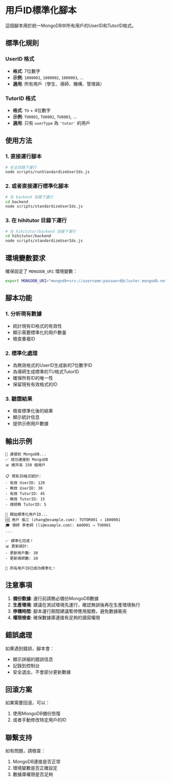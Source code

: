# 用戶ID標準化腳本

這個腳本用於統一MongoDB中所有用戶的UserID和TutorID格式。

## 標準化規則

### UserID 格式
- **格式**: 7位數字
- **示例**: `1000001`, `1000002`, `1000003`, ...
- **適用**: 所有用戶（學生、導師、機構、管理員）

### TutorID 格式
- **格式**: `TU` + 4位數字
- **示例**: `TU0001`, `TU0002`, `TU0003`, ...
- **適用**: 只有 `userType` 為 `'tutor'` 的用戶

## 使用方法

### 1. 直接運行腳本
```bash
# 在主目錄下運行
node scripts/runStandardizeUserIds.js
```

### 2. 或者直接運行標準化腳本
```bash
# 在 backend 目錄下運行
cd backend
node scripts/standardizeUserIds.js
```

### 3. 在 hihitutor 目錄下運行
```bash
# 在 hihitutor/backend 目錄下運行
cd hihitutor/backend
node scripts/standardizeUserIds.js
```

## 環境變數要求

確保設定了 `MONGODB_URI` 環境變數：

```bash
export MONGODB_URI="mongodb+srv://username:password@cluster.mongodb.net/database"
```

## 腳本功能

### 1. 分析現有數據
- 統計現有ID格式的有效性
- 顯示需要標準化的用戶數量
- 檢查重複ID

### 2. 標準化處理
- 為無效格式的UserID生成新的7位數字ID
- 為導師生成標準的TU格式TutorID
- 確保所有ID的唯一性
- 保留現有有效格式的ID

### 3. 驗證結果
- 檢查標準化後的結果
- 顯示統計信息
- 提供示例用戶數據

## 輸出示例

```
🔗 連接到 MongoDB...
✅ 成功連接到 MongoDB
📊 總共有 150 個用戶

📋 現有ID格式統計:
- 有效 UserID: 120
- 無效 UserID: 30
- 有效 TutorID: 45
- 無效 TutorID: 15
- 導師無 TutorID: 5

🔄 開始標準化用戶ID...
🆔 用戶 張三 (zhang@example.com): TUTOR001 → 1000001
🎓 導師 李老師 (li@example.com): AA0001 → TU0001
...

✅ 標準化完成！
📊 更新統計:
- 更新用戶數: 30
- 更新導師數: 20

🎉 所有用戶ID已成功標準化！
```

## 注意事項

1. **備份數據**: 運行前請務必備份MongoDB數據
2. **生產環境**: 建議在測試環境先運行，確認無誤後再在生產環境執行
3. **停機時間**: 腳本運行期間建議暫停應用服務，避免數據衝突
4. **權限檢查**: 確保數據庫連接有足夠的讀寫權限

## 錯誤處理

如果遇到錯誤，腳本會：
- 顯示詳細的錯誤信息
- 記錄到控制台
- 安全退出，不會部分更新數據

## 回滾方案

如果需要回滾，可以：
1. 使用MongoDB備份恢復
2. 或者手動修改特定用戶的ID

## 聯繫支持

如有問題，請檢查：
1. MongoDB連接是否正常
2. 環境變數是否正確設定
3. 數據庫權限是否足夠 